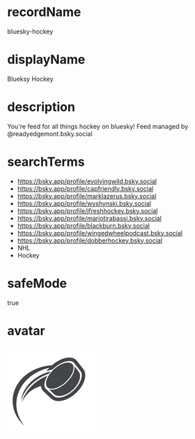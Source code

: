 
# recordName
bluesky-hockey

# displayName
Blueksy Hockey

# description
You're feed for all things hockey on bluesky! Feed managed by @readyedgemont.bsky.social

# searchTerms
- https://bsky.app/profile/evolvingwild.bsky.social
- https://bsky.app/profile/capfriendly.bsky.social
- https://bsky.app/profile/marklazerus.bsky.social
- https://bsky.app/profile/wyshynski.bsky.social
- https://bsky.app/profile/jfreshhockey.bsky.social
- https://bsky.app/profile/mariotirabassi.bsky.social
- https://bsky.app/profile/blackburn.bsky.social
- https://bsky.app/profile/wingedwheelpodcast.bsky.social
- https://bsky.app/profile/dobberhockey.bsky.social
- NHL
- Hockey

# safeMode
true

# avatar
![](avatar.png)
